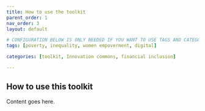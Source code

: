 ```yaml
---
title: How to use the toolkit
parent_order: 1
nav_order: 3
layout: default

# CONFIGURATION BELOW IS ONLY NEEDED IF YOU WANT TO USE TAGS AND CATEGORY IN THE TOOLKIT
tags: [poverty, inequality, women empoverment, digital]

categories: [toolkit, Innovation commons, financial inclusion]

---
```


## How to use this toolkit

Content goes here.